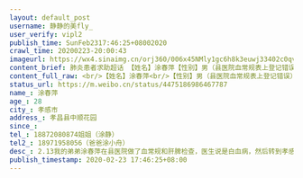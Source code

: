 ```yaml
---
layout: default_post
username: 静静的美fly_
user_verify: vipl2
publish_time: SunFeb2317:46:25+08002020
crawl_time: 20200223-20:00:43
imageurl: https://wx4.sinaimg.cn/orj360/006x45NMly1gc6h8k3euwj33402c0qv6.jpg
content_brief: 肺炎患者求助超话 【姓名】涂春萍【性别】男（县医院血常规表上登记错误）【年龄】28【所在城市】孝感市【所在小区、社区】孝昌县中顺花园【联系方式】18872080874姐姐（涂静）【其他紧急联系人】18971958056（爸爸涂小舟）【病情描述】2.13我的弟弟涂春萍在县医院做了血常规和肝脾检查， ...全文
content_full_raw: <br/>【姓名】涂春萍<br/>【性别】男（县医院血常规表上登记错误）<br/>【年龄】28<br/>【所在城市】孝感市<br/>【所在小区、社区】孝昌县中顺花园<br/>【联系方式】18872080874姐姐（涂静）<br/>【其他紧急联系人】<br/>18971958056（爸爸涂小舟）<br/>【病情描述】2.13我的弟弟涂春萍在县医院做了血常规和肝脾检查，医生说是白血病，然后转到孝感中心医院，医生说是白血病或者再障（再生性障碍贫血），但是骨髓穿刺的结果要送到武汉去才能确诊，本医院不能出骨髓穿刺结果，也就没有治疗方案。目前症状是无发烧，全身无力，不能走动，上厕所就容易摔跤，下床必须人扶着。现在孝感中心医院建议转院，但是我们联系协和说暂时不接收，急需协和医院或者武汉其他三甲帮助做骨髓穿刺检查，急需确诊。<br/>一颗年轻的生命本应多么璀璨，请社会和政府给予关注！
status_url: https://m.weibo.cn/status/4475186986467787
name_: 涂春萍
age_: 28
city_: 孝感市
address_: 孝昌县中顺花园
since_: 
tel_: 18872080874姐姐（涂静）
tel2_: 18971958056（爸爸涂小舟）
desc_: 2.13我的弟弟涂春萍在县医院做了血常规和肝脾检查，医生说是白血病，然后转到孝感中心医院，医生说是白血病或者再障（再生性障碍贫血），但是骨髓穿刺的结果要送到武汉去才能确诊，本医院不能出骨髓穿刺结果，也就没有治疗方案。目前症状是无发烧，全身无力，不能走动，上厕所就容易摔跤，下床必须人扶着。现在孝感中心医院建议转院，但是我们联系协和说暂时不接收，急需协和医院或者武汉其他三甲帮助做骨髓穿刺检查，急需确诊。一颗年轻的生命本应多么璀璨，请社会和政府给予关注！
publish_timestamp: 2020-02-23 17:46:25+08:00
---
```


